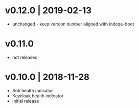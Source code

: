 # v0.12.0 | 2019-02-13
* unchanged - keep version number aligned with indoqa-boot

# v0.11.0
* not released

# v0.10.0 | 2018-11-28
* Solr health indicator
* Keycloak health indicator
* initial release
